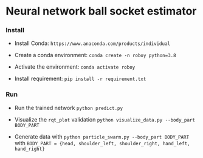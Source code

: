 # Neural network ball socket estimator

### Install

* Install Conda: 
`https://www.anaconda.com/products/individual`

* Create a conda environment:
`conda create -n roboy python=3.8`

* Activate the environment:
  `conda activate roboy`

* Install requirement:
`pip install -r requirement.txt`

### Run
* Run the trained network `python predict.py`

* Visualize the `rqt_plot` validation `python visualize_data.py --body_part BODY_PART`

* Generate data with `python particle_swarm.py --body_part BODY_PART`
 with `BODY_PART = {head, shoulder_left, shoulder_right, hand_left, hand_right}`